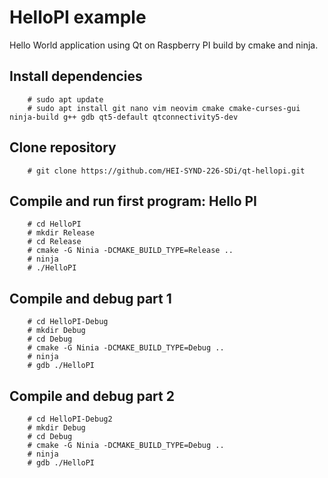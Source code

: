 # HelloPI example

Hello World application using Qt on Raspberry PI build by cmake and ninja.


## Install dependencies

        # sudo apt update
        # sudo apt install git nano vim neovim cmake cmake-curses-gui ninja-build g++ gdb qt5-default qtconnectivity5-dev


## Clone repository

        # git clone https://github.com/HEI-SYND-226-SDi/qt-hellopi.git
    
    
## Compile and run first program: Hello PI

        # cd HelloPI
        # mkdir Release
        # cd Release
        # cmake -G Ninia -DCMAKE_BUILD_TYPE=Release ..
        # ninja
        # ./HelloPI


## Compile and debug part 1

        # cd HelloPI-Debug
        # mkdir Debug
        # cd Debug
        # cmake -G Ninia -DCMAKE_BUILD_TYPE=Debug ..
        # ninja
        # gdb ./HelloPI
    
    
## Compile and debug part 2    

        # cd HelloPI-Debug2
        # mkdir Debug
        # cd Debug
        # cmake -G Ninia -DCMAKE_BUILD_TYPE=Debug ..
        # ninja
        # gdb ./HelloPI